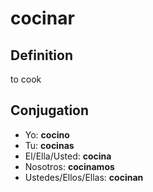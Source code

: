 # cocinar

## Definition
to cook

## Conjugation

- Yo: **cocino**
- Tu: **cocinas**
- El/Ella/Usted: **cocina**
- Nosotros: **cocinamos**
- Ustedes/Ellos/Ellas: **cocinan**